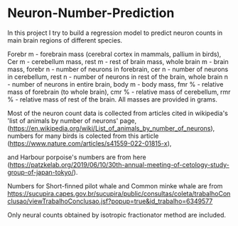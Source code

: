 # Neuron-Number-Prediction

In this project I try to build a regression model to predict neuron counts in main brain regions of different species.

Forebr m - forebrain mass (cerebral cortex in mammals, pallium in birds),
Cer m - cerebellum mass,
rest m - rest of brain mass,
whole brain m - brain mass,
forebr n - number of neurons in forebrain,
cer n - number of neurons in cerebellum,
rest n - number of neurons in rest of the brain,
whole brain n - number of neurons in entire brain,
body m - body mass,
fmr % - relative mass of forebrain (to whole brain),
cmr % - relative mass of cerebellum,
rmr % - relative mass of rest of the brain.
All masses are provided in grams.

Most of the neuron count data is collected from articles cited in wikipedia's 'list of animals by number of neurons' page,
(https://en.wikipedia.org/wiki/List_of_animals_by_number_of_neurons),
numbers for many birds is colected from this article (https://www.nature.com/articles/s41559-022-01815-x),

and Harbour porpoise's numbers are from here (https://patzkelab.org/2019/06/10/30th-annual-meeting-of-cetology-study-group-of-japan-tokyo/).

Numbers for Short-finned pilot whale and Common minke whale are from https://sucupira.capes.gov.br/sucupira/public/consultas/coleta/trabalhoConclusao/viewTrabalhoConclusao.jsf?popup=true&id_trabalho=6349577

Only neural counts obtained by isotropic fractionator method are included.
